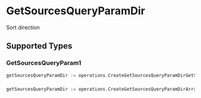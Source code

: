 # GetSourcesQueryParamDir

Sort direction


## Supported Types

### GetSourcesQueryParam1

```go
getSourcesQueryParamDir := operations.CreateGetSourcesQueryParamDirGetSourcesQueryParam1(operations.GetSourcesQueryParam1{/* values here */})
```

### 

```go
getSourcesQueryParamDir := operations.CreateGetSourcesQueryParamDirArrayOfgetSourcesQueryParamSources2([]operations.GetSourcesQueryParamSources2{/* values here */})
```

